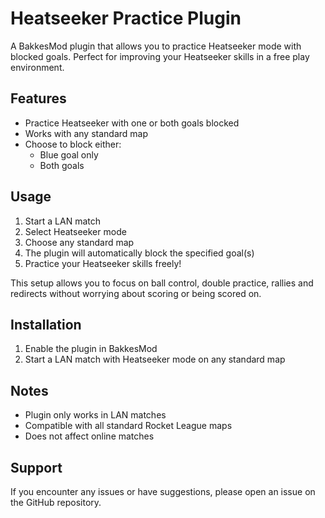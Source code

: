 # Heatseeker Practice Plugin

A BakkesMod plugin that allows you to practice Heatseeker mode with blocked goals. Perfect for improving your Heatseeker skills in a free play environment.

## Features

- Practice Heatseeker with one or both goals blocked
- Works with any standard map
- Choose to block either:
  - Blue goal only
  - Both goals

## Usage

1. Start a LAN match
2. Select Heatseeker mode
3. Choose any standard map
4. The plugin will automatically block the specified goal(s)
5. Practice your Heatseeker skills freely!

This setup allows you to focus on ball control, double practice, rallies and redirects without worrying about scoring or being scored on.

## Installation

1. Enable the plugin in BakkesMod
2. Start a LAN match with Heatseeker mode on any standard map

## Notes

- Plugin only works in LAN matches
- Compatible with all standard Rocket League maps
- Does not affect online matches

## Support

If you encounter any issues or have suggestions, please open an issue on the GitHub repository.
